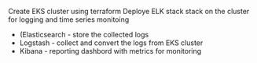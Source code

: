 Create EKS cluster using terraform 
Deploye ELK stack stack on the cluster for logging and time series monitoing 
- (Elasticsearch - store the collected logs
- Logstash - collect and convert the logs from EKS cluster
- Kibana - reporting dashbord with metrics for monitoring 
